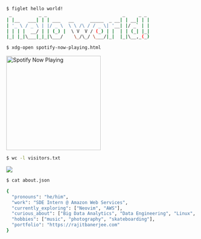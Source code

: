 ```bash
$ figlet hello world!
 _          _ _                            _     _ _
| |__   ___| | | ___   __      _____  _ __| | __| | |
| '_ \ / _ \ | |/ _ \  \ \ /\ / / _ \| '__| |/ _` | |
| | | |  __/ | | (_) |  \ V  V / (_) | |  | | (_| |_|
|_| |_|\___|_|_|\___/    \_/\_/ \___/|_|  |_|\__,_(_)
```

```bash
$ xdg-open spotify-now-playing.html
```
<a href="https://open.spotify.com/user/wymor21u123mm4nt28v77fcy9?si=65d1adaef4944351">
  <img src="https://now-playing-profile.rajitbanerjee.vercel.app/now-playing" width="250" alt="Spotify Now Playing">
</a>

```bash
$ wc -l visitors.txt
```
<a href="https://github.com/antonkomarev/github-profile-views-counter" alt="Profile views">
  <img src="https://komarev.com/ghpvc/?username=your-github-username&color=007ec6" />
</a>

```bash
$ cat about.json

{
  "pronouns": "he/him",
  "work": "SDE Intern @ Amazon Web Services",
  "currently_exploring": ["Neovim", "AWS"],
  "curious_about": ["Big Data Analytics", "Data Engineering", "Linux", "Machine Learning"],
  "hobbies": ["music", "photography", "skateboarding"],
  "portfolio": "https://rajitbanerjee.com"
}
```


